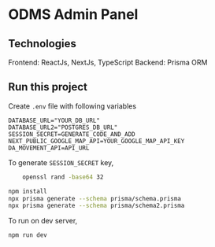 # ODMS Admin Panel

## Technologies

Frontend: ReactJs, NextJs, TypeScript
Backend: Prisma ORM

## Run this project

Create `.env` file with following variables

```
DATABASE_URL="YOUR_DB_URL"
DATABASE_URL2="POSTGRES_DB_URL"
SESSION_SECRET=GENERATE_CODE_AND_ADD
NEXT_PUBLIC_GOOGLE_MAP_API=YOUR_GOOGLE_MAP_API_KEY
DA_MOVEMENT_API=API_URL
```

To generate `SESSION_SECRET` key,

```bash
    openssl rand -base64 32
```

```bash
npm install
npx prisma generate --schema prisma/schema.prisma
npx prisma generate --schema prisma/schema2.prisma
```

To run on dev server,

```bash
npm run dev
```
